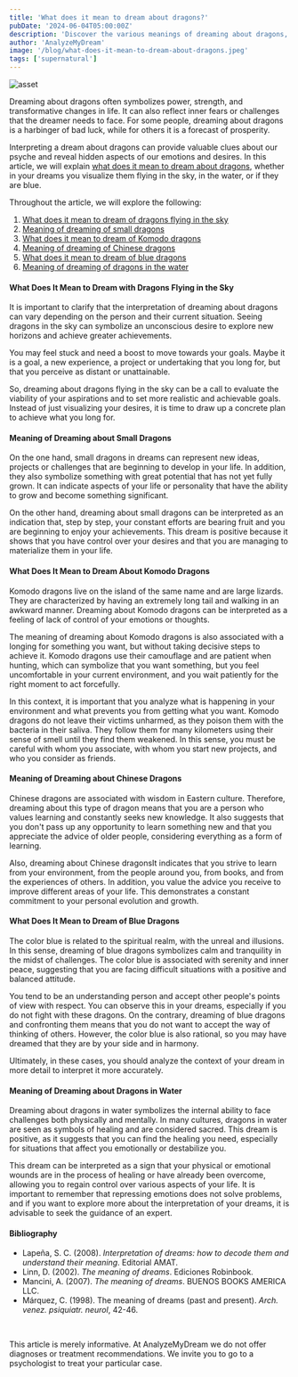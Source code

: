 ```yaml
---
title: 'What does it mean to dream about dragons?'
pubDate: '2024-06-04T05:00:00Z'
description: 'Discover the various meanings of dreaming about dragons, from representing power and strength to symbolizing inner fears and personal challenges.'
author: 'AnalyzeMyDream'
image: '/blog/what-does-it-mean-to-dream-about-dragons.jpeg'
tags: ['supernatural']
---
```


![asset](/blog/what-does-it-mean-to-dream-about-dragons.jpeg)


Dreaming about dragons often symbolizes power, strength, and transformative changes in life. It can also reflect inner fears or challenges that the dreamer needs to face. For some people, dreaming about dragons is a harbinger of bad luck, while for others it is a forecast of prosperity.

Interpreting a dream about dragons can provide valuable clues about our psyche and reveal hidden aspects of our emotions and desires. In this article, we will explain [what does it mean to dream about dragons](#what-does-it-mean-to-dream-about-dragons), whether in your dreams you visualize them flying in the sky, in the water, or if they are blue.

Throughout the article, we will explore the following:

1. [What does it mean to dream of dragons flying in the sky](#what-does-it-mean-to-dream-of-dragons-flying-in-the-sky)
2. [Meaning of dreaming of small dragons](#meaning-of-dreaming-of-small-dragons)
3. [What does it mean to dream of Komodo dragons](#what-does-it-mean-to-dream-of-komodo-dragons)
4. [Meaning of dreaming of Chinese dragons](#meaning-of-dreaming-of-chinese-dragons)
5. [What does it mean to dream of blue dragons](#what-does-it-mean-to-dream-of-blue-dragons)
6. [Meaning of dreaming of dragons in the water](#meaning-of-dreaming-of-dragons-in-the-water)

#### What Does It Mean to Dream with Dragons Flying in the Sky

It is important to clarify that the interpretation of dreaming about dragons can vary depending on the person and their current situation. Seeing dragons in the sky can symbolize an unconscious desire to explore new horizons and achieve greater achievements.

You may feel stuck and need a boost to move towards your goals. Maybe it is a goal, a new experience, a project or undertaking that you long for, but that you perceive as distant or unattainable.

So, dreaming about dragons flying in the sky can be a call to evaluate the viability of your aspirations and to set more realistic and achievable goals. Instead of just visualizing your desires, it is time to draw up a concrete plan to achieve what you long for.

#### Meaning of Dreaming about Small Dragons

On the one hand, small dragons in dreams can represent new ideas, projects or challenges that are beginning to develop in your life. In addition, they also symbolize something with great potential that has not yet fully grown. It can indicate aspects of your life or personality that have the ability to grow and become something significant.

On the other hand, dreaming about small dragons can be interpreted as an indication that, step by step, your constant efforts are bearing fruit and you are beginning to enjoy your achievements. This dream is positive because it shows that you have control over your desires and that you are managing to materialize them in your life.

#### What Does It Mean to Dream About Komodo Dragons

Komodo dragons live on the island of the same name and are large lizards. They are characterized by having an extremely long tail and walking in an awkward manner. Dreaming about Komodo dragons can be interpreted as a feeling of lack of control of your emotions or thoughts.

The meaning of dreaming about Komodo dragons is also associated with a longing for something you want, but without taking decisive steps to achieve it. Komodo dragons use their camouflage and are patient when hunting, which can symbolize that you want something, but you feel uncomfortable in your current environment, and you wait patiently for the right moment to act forcefully.

In this context, it is important that you analyze what is happening in your environment and what prevents you from getting what you want. Komodo dragons do not leave their victims unharmed, as they poison them with the bacteria in their saliva. They follow them for many kilometers using their sense of smell until they find them weakened. In this sense, you must be careful with whom you associate, with whom you start new projects, and who you consider as friends.

#### Meaning of Dreaming about Chinese Dragons

Chinese dragons are associated with wisdom in Eastern culture. Therefore, dreaming about this type of dragon means that you are a person who values ​​learning and constantly seeks new knowledge. It also suggests that you don't pass up any opportunity to learn something new and that you appreciate the advice of older people, considering everything as a form of learning.

Also, dreaming about Chinese dragonsIt indicates that you strive to learn from your environment, from the people around you, from books, and from the experiences of others. In addition, you value the advice you receive to improve different areas of your life. This demonstrates a constant commitment to your personal evolution and growth.

#### What Does It Mean to Dream of Blue Dragons

The color blue is related to the spiritual realm, with the unreal and illusions. In this sense, dreaming of blue dragons symbolizes calm and tranquility in the midst of challenges. The color blue is associated with serenity and inner peace, suggesting that you are facing difficult situations with a positive and balanced attitude.

You tend to be an understanding person and accept other people's points of view with respect. You can observe this in your dreams, especially if you do not fight with these dragons. On the contrary, dreaming of blue dragons and confronting them means that you do not want to accept the way of thinking of others. However, the color blue is also rational, so you may have dreamed that they are by your side and in harmony.

Ultimately, in these cases, you should analyze the context of your dream in more detail to interpret it more accurately.

#### Meaning of Dreaming about Dragons in Water

Dreaming about dragons in water symbolizes the internal ability to face challenges both physically and mentally. In many cultures, dragons in water are seen as symbols of healing and are considered sacred. This dream is positive, as it suggests that you can find the healing you need, especially for situations that affect you emotionally or destabilize you.

This dream can be interpreted as a sign that your physical or emotional wounds are in the process of healing or have already been overcome, allowing you to regain control over various aspects of your life. It is important to remember that repressing emotions does not solve problems, and if you want to explore more about the interpretation of your dreams, it is advisable to seek the guidance of an expert.

#### Bibliography

- Lapeña, S. C. (2008). *Interpretation of dreams: how to decode them and understand their meaning*. Editorial AMAT.
- Linn, D. (2002). *The meaning of dreams*. Ediciones Robinbook.
- Mancini, A. (2007). *The meaning of dreams*. BUENOS BOOKS AMERICA LLC.
- Márquez, C. (1998). The meaning of dreams (past and present). *Arch. venez. psiquiatr. neurol*, 42-46.

<br>

This article is merely informative. At AnalyzeMyDream we do not offer diagnoses or treatment recommendations. We invite you to go to a psychologist to treat your particular case.